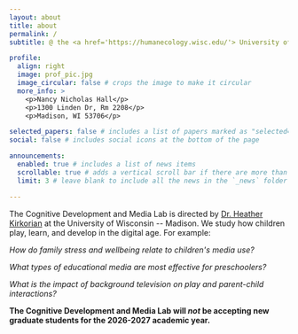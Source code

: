 ```yaml
---
layout: about
title: about
permalink: /
subtitle: @ the <a href='https://humanecology.wisc.edu/'> University of Wisconsin -- Madison School of Human Ecology </a> 

profile:
  align: right
  image: prof_pic.jpg
  image_circular: false # crops the image to make it circular
  more_info: >
    <p>Nancy Nicholas Hall</p>
    <p>1300 Linden Dr, Rm 2208</p>
    <p>Madison, WI 53706</p>

selected_papers: false # includes a list of papers marked as "selected={true}"
social: false # includes social icons at the bottom of the page

announcements:
  enabled: true # includes a list of news items
  scrollable: true # adds a vertical scroll bar if there are more than 3 news items
  limit: 3 # leave blank to include all the news in the `_news` folder

---
```


The Cognitive Development and Media Lab is directed by [Dr. Heather Kirkorian](https://humanecology.wisc.edu/staff/kirkorian-heather/) at the University of Wisconsin -- Madison. We study how children play, learn, and develop in the digital age. For example: 

_How do family stress and wellbeing relate to children's media use?_

_What types of educational media are most effective for preschoolers?_

_What is the impact of background television on play and parent-child interactions?_ 

__The Cognitive Development and Media Lab will _not_ be accepting new graduate students for the 2026-2027 academic year.__

